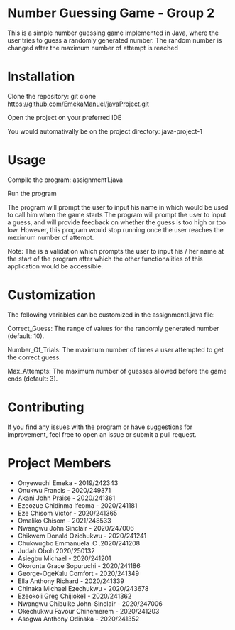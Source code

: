 # Number Guessing Game - Group 2

This is a simple number guessing game implemented in Java, where the user tries to guess a randomly generated number.
The random number is changed after the maximum number of attempt is reached

# Installation

Clone the repository: git clone https://github.com/EmekaManuel/javaProject.git

Open the project on your preferred IDE

You would automativally be on the project directory: java-project-1

# Usage

Compile the program: assignment1.java

Run the program

The program will prompt the user to input his name in which would be used to call him when the game starts
The program will prompt the user to input a guess, and will provide feedback on whether the guess is too high or too low. However, this program would stop running once the user reaches the meximum number of attempt.

Note: The is a validation which prompts the user to input his / her name at the start of the program after which the other functionalities of this application would be accessible.

# Customization

The following variables can be customized in the assignment1.java file:

Correct_Guess: The range of values for the randomly generated number (default: 10).

Number_Of_Trials: The maximum number of times a user attempted to get the correct guess.

Max_Attempts: The maximum number of guesses allowed before the game ends (default: 3).

# Contributing

If you find any issues with the program or have suggestions for improvement, feel free to open an issue or submit a pull request.

# Project Members

- Onyewuchi Emeka - 2019/242343
- Onukwu Francis - 2020/249371
- Akani John Praise - 2020/241361
- Ezeozue Chidinma Ifeoma - 2020/241181
- Eze Chisom Victor - 2020/241365
- Omaliko Chisom - 2021/248533
- Nwangwu John Sinclair - 2020/247006
- Chikwem Donald Ozichukwu - 2020/241241
- Chukwugbo Emmanuela .C .2020/241208
- Judah Oboh 2020/250132
- Asiegbu Michael - 2020/241201
- Okoronta Grace Sopuruchi - 2020/241186
- George-OgeKalu Comfort - 2020/241349
- Ella Anthony Richard - 2020/241339
- Chinaka Michael Ezechukwu - 2020/243678
- Ezeokoli Greg Chijioke1 - 2020/241362
- Nwangwu Chibuike John-Sinclair - 2020/247006
- Okechukwu Favour Chinemerem - 2020/241203
- Asogwa Anthony Odinaka - 2020/241352
